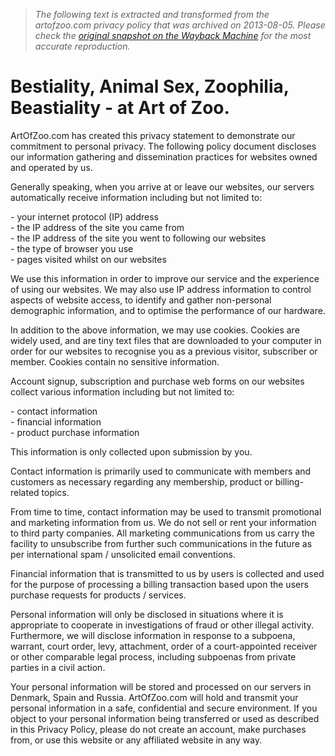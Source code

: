 > *The following text is extracted and transformed from the artofzoo.com privacy policy that was archived on 2013-08-05. Please check the [original snapshot on the Wayback Machine](https://web.archive.org/web/20130805224524id_/https%3A//www.artofzoo.com/bestiality-privacy.php) for the most accurate reproduction.*

# Bestiality, Animal Sex, Zoophilia, Beastiality - at Art of Zoo.

ArtOfZoo.com has created this privacy statement to demonstrate our commitment to personal privacy. The following policy document discloses our information gathering and dissemination practices for websites owned and operated by us. 

Generally speaking, when you arrive at or leave our websites, our servers automatically receive information including but not limited to:

\- your internet protocol (IP) address  
\- the IP address of the site you came from  
\- the IP address of the site you went to following our websites  
\- the type of browser you use  
\- pages visited whilst on our websites

We use this information in order to improve our service and the experience of using our websites. We may also use IP address information to control aspects of website access, to identify and gather non-personal demographic information, and to optimise the performance of our hardware. 

In addition to the above information, we may use cookies. Cookies are widely used, and are tiny text files that are downloaded to your computer in order for our websites to recognise you as a previous visitor, subscriber or member. Cookies contain no sensitive information.

Account signup, subscription and purchase web forms on our websites collect various information including but not limited to:

\- contact information  
\- financial information  
\- product purchase information

This information is only collected upon submission by you. 

Contact information is primarily used to communicate with members and customers as necessary regarding any membership, product or billing-related topics. 

From time to time, contact information may be used to transmit promotional and marketing information from us. We do not sell or rent your information to third party companies. All marketing communications from us carry the facility to unsubscribe from further such communications in the future as per international spam / unsolicited email conventions.

Financial information that is transmitted to us by users is collected and used for the purpose of processing a billing transaction based upon the users purchase requests for products / services. 

Personal information will only be disclosed in situations where it is appropriate to cooperate in investigations of fraud or other illegal activity. Furthermore, we will disclose information in response to a subpoena, warrant, court order, levy, attachment, order of a court-appointed receiver or other comparable legal process, including subpoenas from private parties in a civil action. 

Your personal information will be stored and processed on our servers in Denmark, Spain and Russia. ArtOfZoo.com will hold and transmit your personal information in a safe, confidential and secure environment. If you object to your personal information being transferred or used as described in this Privacy Policy, please do not create an account, make purchases from, or use this website or any affiliated website in any way. 

  

